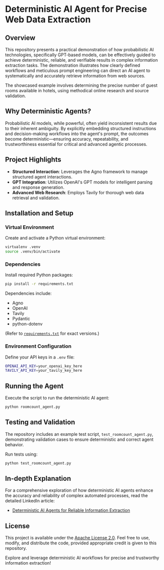 
# Deterministic AI Agent for Precise Web Data Extraction

## Overview

This repository presents a practical demonstration of how probabilistic AI technologies, specifically GPT-based models, can be effectively guided to achieve deterministic, reliable, and verifiable results in complex information extraction tasks. The demonstration illustrates how clearly defined workflows and meticulous prompt engineering can direct an AI agent to systematically and accurately retrieve information from web sources.

The showcased example involves determining the precise number of guest rooms available in hotels, using methodical online research and source validation.

## Why Deterministic Agents?

Probabilistic AI models, while powerful, often yield inconsistent results due to their inherent ambiguity. By explicitly embedding structured instructions and decision-making workflows into the agent's prompt, the outcomes become deterministic—ensuring accuracy, repeatability, and trustworthiness essential for critical and advanced agentic processes.

## Project Highlights

- **Structured Interaction**: Leverages the Agno framework to manage structured agent interactions.
- **GPT Integration**: Utilizes OpenAI's GPT models for intelligent parsing and response generation.
- **Advanced Web Research**: Employs Tavily for thorough web data retrieval and validation.

## Installation and Setup

### Virtual Environment

Create and activate a Python virtual environment:

```bash
virtualenv .venv
source .venv/bin/activate
```

### Dependencies

Install required Python packages:

```bash
pip install -r requirements.txt
```

Dependencies include:
- Agno
- OpenAI
- Tavily
- Pydantic
- python-dotenv

(Refer to [`requirements.txt`](requirements.txt) for exact versions.)

### Environment Configuration

Define your API keys in a `.env` file:

```bash
OPENAI_API_KEY=your_openai_key_here
TAVILY_API_KEY=your_tavily_key_here
```

## Running the Agent

Execute the script to run the deterministic AI agent:

```bash
python roomcount_agent.py
```

## Testing and Validation

The repository includes an example test script, `test_roomcount_agent.py`, demonstrating validation cases to ensure deterministic and correct agent behavior.

Run tests using:

```bash
python test_roomcount_agent.py
```

## In-depth Explanation

For a comprehensive exploration of how deterministic AI agents enhance the accuracy and reliability of complex automated processes, read the detailed LinkedIn article:

- [Deterministic AI Agents for Reliable Information Extraction](https://www.linkedin.com/pulse/demo-deep-research-determinista-fran-pastor-yjvwf)

## License

This project is available under the [Apache License 2.0](LICENSE). Feel free to use, modify, and distribute the code, provided appropriate credit is given to this repository.

Explore and leverage deterministic AI workflows for precise and trustworthy information extraction!